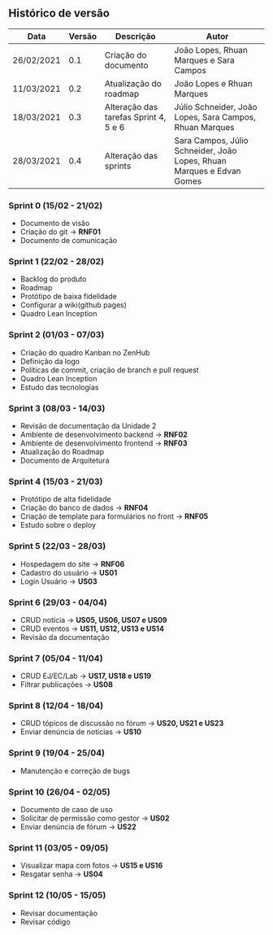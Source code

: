 ## Histórico de versão

| Data | Versão | Descrição | Autor |
| ------ | ---------- | ------------- | -------- |
| 26/02/2021 | 0.1 | Criação do documento | João Lopes, Rhuan Marques e Sara Campos |
| 11/03/2021 | 0.2 | Atualização do roadmap | João Lopes e Rhuan Marques |
| 18/03/2021 | 0.3 | Alteração das tarefas Sprint 4, 5 e 6 | Júlio Schneider, João Lopes, Sara Campos, Rhuan Marques |
| 28/03/2021 | 0.4 | Alteração das sprints | Sara Campos, Júlio Schneider, João Lopes, Rhuan Marques e Edvan Gomes |

### Sprint 0 (15/02 - 21/02)
* Documento de visão
* Criação do git → **RNF01**
* Documento de comunicação 

### Sprint 1 (22/02 - 28/02)
* Backlog do produto 
* Roadmap
* Protótipo de baixa fidelidade 
* Configurar a wiki(github pages) 
* Quadro Lean Inception

### Sprint 2 (01/03 - 07/03)
* Criação do quadro Kanban no ZenHub
* Definição da logo
* Políticas de commit, criação de branch e pull request
* Quadro Lean Inception
* Estudo das tecnologias

### Sprint 3 (08/03 - 14/03)
* Revisão de documentação da Unidade 2
* Ambiente de desenvolvimento backend → **RNF02**
* Ambiente de desenvolvimento frontend → **RNF03**
* Atualização do Roadmap
* Documento de Arquitetura

### Sprint 4 (15/03 - 21/03)
* Protótipo de alta fidelidade 
* Criação do banco de dados → **RNF04**
* Criação de template para formulários no front → **RNF05**
* Estudo sobre o deploy

### Sprint 5 (22/03 - 28/03)

* Hospedagem do site → **RNF06**
* Cadastro do usuário → **US01**
* Login Usuário → **US03**

### Sprint 6 (29/03 - 04/04)

* CRUD notícia → **US05, US06, US07 e US09**
* CRUD eventos → **US11, US12, US13 e US14**
* Revisão da documentação 

### Sprint 7 (05/04 - 11/04)
* CRUD EJ/EC/Lab → **US17, US18 e US19**
* Filtrar publicações → **US08**

### Sprint 8 (12/04 - 18/04)
* CRUD tópicos de discussão no fórum → **US20, US21 e US23**
* Enviar denúncia de notícias → **US10**

### Sprint 9 (19/04 - 25/04)
* Manutenção e correção de bugs

### Sprint 10 (26/04 - 02/05)
* Documento de caso de uso
* Solicitar de permissão como gestor → **US02**
* Enviar denúncia de fórum → **US22**

### Sprint 11 (03/05 - 09/05)
* Visualizar mapa com fotos → **US15 e US16**
* Resgatar senha → **US04**

### Sprint 12 (10/05 - 15/05)
* Revisar documentação 
* Revisar código 
